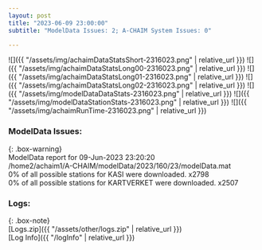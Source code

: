 ```yaml
---
layout: post
title: "2023-06-09 23:00:00"
subtitle: "ModelData Issues: 2; A-CHAIM System Issues: 0"

---
```


![]({{ "/assets/img/achaimDataStatsShort-2316023.png" | relative_url }})
![]({{ "/assets/img/achaimDataStatsLong00-2316023.png" | relative_url }})
![]({{ "/assets/img/achaimDataStatsLong01-2316023.png" | relative_url }})
![]({{ "/assets/img/achaimDataStatsLong02-2316023.png" | relative_url }})
![]({{ "/assets/img/modelDataDataStats-2316023.png" | relative_url }})
![]({{ "/assets/img/modelDataStationStats-2316023.png" | relative_url }})
![]({{ "/assets/img/achaimRunTime-2316023.png" | relative_url }})


### ModelData Issues:  
  
{: .box-warning}  
 ModelData report for 09-Jun-2023 23:20:20   
 /home2/achaim1/A-CHAIM/modelData/2023/160/23/modelData.mat   
 0% of all possible stations for KASI were downloaded. x2798   
 0% of all possible stations for KARTVERKET were downloaded. x2507   
  


### Logs:  
  
{: .box-note}  
[Logs.zip]({{ "/assets/other/logs.zip" | relative_url }})  
[Log Info]({{ "/logInfo" | relative_url }})  
